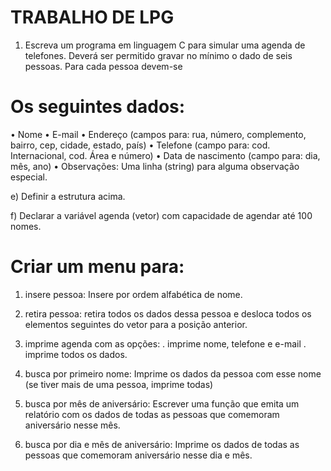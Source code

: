 # TRABALHO DE LPG

1. Escreva um programa em linguagem C para simular uma agenda de telefones. Deverá
ser permitido gravar no mínimo o dado de seis pessoas. Para cada pessoa devem-se
# Os seguintes dados:

• Nome
• E-mail
• Endereço (campos para: rua, número, complemento, bairro, cep, cidade, estado, país)
• Telefone (campo para: cod. Internacional, cod. Área e número)
• Data de nascimento (campo para: dia, mês, ano)
• Observações: Uma linha (string) para alguma observação especial.

e) Definir a estrutura acima.

f) Declarar a variável agenda (vetor) com capacidade de agendar até 100 nomes.

# Criar um menu para:

1. insere pessoa: Insere por ordem alfabética de nome.

2. retira pessoa: retira todos os dados dessa pessoa e desloca
todos os elementos seguintes do vetor para a posição anterior.

3. imprime agenda com as opções:
. imprime nome, telefone e e-mail
. imprime todos os dados.

4. busca por primeiro nome: Imprime os dados da pessoa
com esse nome (se tiver mais de uma pessoa, imprime todas)

5. busca por mês de aniversário: Escrever uma função que
emita um relatório com os dados de todas as pessoas que comemoram aniversário nesse mês.

6. busca por dia e mês de aniversário: Imprime os dados de
todas as pessoas que comemoram aniversário nesse dia e mês.
